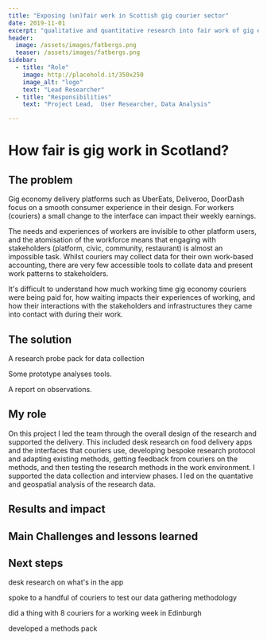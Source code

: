 ```yaml
---
title: "Exposing (un)fair work in Scottish gig courier sector"
date: 2019-11-01
excerpt: "qualitative and quantitative research into fair work of gig economy courier work"
header:
  image: /assets/images/fatbergs.png
  teaser: /assets/images/fatbergs.png
sidebar:
  - title: "Role"
    image: http://placehold.it/350x250
    image_alt: "logo"
    text: "Lead Researcher"
  - title: "Responsibilities"
    text: "Project Lead,  User Researcher, Data Analysis"

---   
```


# How fair is gig work in Scotland?
## The problem
Gig economy delivery platforms such as UberEats, Deliveroo, DoorDash focus on a smooth consumer experience in their design. For workers (couriers) a small change to the interface can impact their weekly earnings. 

The needs and experiences of workers are invisible to other platform users, and the atomisation of the workforce means that engaging with stakeholders (platform, civic, community, restaurant) is almost an impossible task. Whilst couriers may collect data for their own work-based accounting, there are very few accessible tools to collate data and present work patterns to stakeholders.

It's difficult to understand how much working time gig economy couriers were being paid for, how waiting impacts their experiences of working, and how their interactions with the stakeholders and infrastructures they came into contact with during their work.

## The solution

A research probe pack for data collection

Some prototype analyses tools.

A report on observations.

## My role
On this project I led the team through the overall design of the research and supported the delivery. This included desk research on food delivery apps and the interfaces that couriers use, developing bespoke research protocol and adapting existing methods, getting feedback from couriers on the methods, and then testing the research methods in the work environment. I supported the data collection and interview phases. I led on the quantative and geospatial analysis of the research data. 

## Results and impact

## Main Challenges and lessons learned

## Next steps

desk research on what's in the app

spoke to a handful of couriers to test our data gathering methodology

did a thing with 8 couriers for a working week in Edinburgh

developed a methods pack



